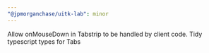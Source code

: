 ```yaml
---
"@jpmorganchase/uitk-lab": minor
---
```


Allow onMouseDown in Tabstrip to be handled by client code. Tidy typescript types for Tabs

